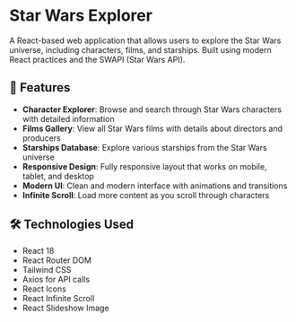 # Star Wars Explorer

A React-based web application that allows users to explore the Star Wars universe, including characters, films, and starships. Built using modern React practices and the SWAPI (Star Wars API).

## 🚀 Features

- **Character Explorer**: Browse and search through Star Wars characters with detailed information
- **Films Gallery**: View all Star Wars films with details about directors and producers
- **Starships Database**: Explore various starships from the Star Wars universe
- **Responsive Design**: Fully responsive layout that works on mobile, tablet, and desktop
- **Modern UI**: Clean and modern interface with animations and transitions
- **Infinite Scroll**: Load more content as you scroll through characters

## 🛠️ Technologies Used

- React 18
- React Router DOM
- Tailwind CSS
- Axios for API calls
- React Icons
- React Infinite Scroll
- React Slideshow Image


